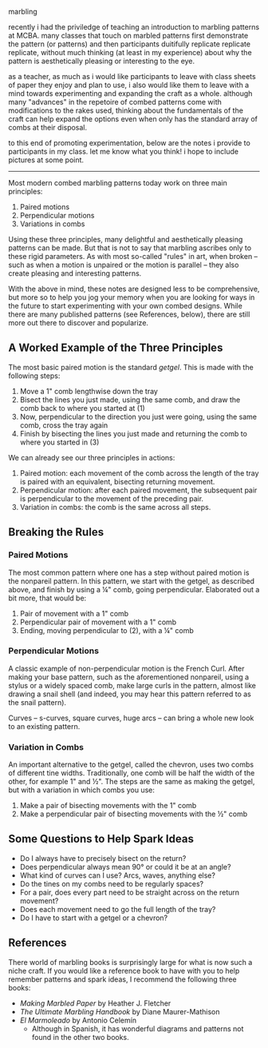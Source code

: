 marbling

recently i had the priviledge of teaching an introduction to marbling patterns at <abbr>MCBA</abbr>. many classes that touch on marbled patterns first demonstrate the pattern (or patterns) and then participants duitifully replicate replicate replicate, without much thinking (at least in my experience) about why the pattern is aesthetically pleasing or interesting to the eye.

as a teacher, as much as i would like participants to leave with class sheets of paper they enjoy and plan to use, i also would like them to leave with a mind towards experimenting and expanding the craft as a whole. although many "advances" in the repetoire of combed patterns come with modifications to the rakes used, thinking about the fundamentals of the craft can help expand the options even when only has the standard array of combs at their disposal.

to this end of promoting experimentation, below are the notes i provide to participants in my class. let me know what you think! i hope to include pictures at some point.

----

Most modern combed marbling patterns today work on three main principles:

1. Paired motions
2. Perpendicular motions
3. Variations in combs

Using these three principles, many delightful and aesthetically pleasing patterns can be made. But that is not to say that marbling ascribes only to these rigid parameters. As with most so-called "rules" in art, when broken –such as when a motion is unpaired or the motion is parallel – they also create pleasing and interesting patterns.

With the above in mind, these notes are designed less to be comprehensive, but more so to help you jog your memory when you are looking for ways in the future to start experimenting with your own combed designs. While there are many published patterns (see References, below), there are still more out there to discover and popularize.

## A Worked Example of the Three Principles

The most basic paired motion is the standard _getgel_. This is made with the following steps:

1. Move a 1" comb lengthwise down the tray
2. Bisect the lines you just made, using the same comb, and draw the comb back to where you started at (1)
3. Now, perpendicular to the direction you just were going, using the same comb, cross the tray again
4. Finish by bisecting the lines you just made and returning the comb to where you started in (3)

We can already see our three principles in actions:

1. Paired motion: each movement of the comb across the length of the tray is paired with an equivalent, bisecting returning movement.
2. Perpendicular motion: after each paired movement, the subsequent pair is perpendicular to the movement of the preceding pair.
3. Variation in combs: the comb is the same across all steps.

## Breaking the Rules

### Paired Motions

The most common pattern where one has a step without paired motion is the nonpareil pattern. In this pattern, we start with the getgel, as described above, and finish by using a ¼" comb, going perpendicular. Elaborated out a bit more, that would be:

1. Pair of movement with a 1" comb
2. Perpendicular pair of movement with a 1" comb
3. Ending, moving perpendicular to (2), with a ¼" comb

### Perpendicular Motions

A classic example of non-perpendicular motion is the French Curl. After making your base pattern, such as the aforementioned nonpareil, using a stylus or a widely spaced comb, make large curls in the pattern, almost like drawing a snail shell (and indeed, you may hear this pattern referred to as the snail pattern).

Curves – s-curves, square curves, huge arcs – can bring a whole new look to an existing pattern.

### Variation in Combs

An important alternative to the getgel, called the chevron, uses two combs of different tine widths. Traditionally, one comb will be half the width of the other, for example 1" and ½". The steps are the same as making the getgel, but with a variation in which combs you use:

1. Make a pair of bisecting movements with the 1" comb
2. Make a perpendicular pair of bisecting movements with the ½" comb

## Some Questions to Help Spark Ideas

* Do I always have to precisely bisect on the return?
* Does perpendicular always mean 90° or could it be at an angle?
* What kind of curves can I use? Arcs, waves, anything else?
* Do the tines on my combs need to be regularly spaces?
* For a pair, does every part need to be straight across on the return movement?
* Does each movement need to go the full length of the tray?
* Do I have to start with a getgel or a chevron?

## References

There world of marbling books is surprisingly large for what is now such a niche craft. If you would like a reference book to have with you to help remember patterns and spark ideas, I recommend the following three books:

* _Making Marbled Paper_ by Heather J. Fletcher
* _The Ultimate Marbling Handbook_ by Diane Maurer-Mathison
* _El Marmoleado_ by Antonio Celemín
    * Although in Spanish, it has wonderful diagrams and patterns not found in the other two books.